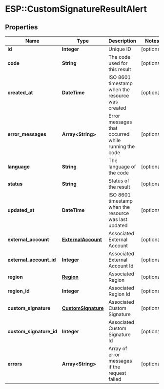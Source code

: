 # ESP::CustomSignatureResultAlert

## Properties
Name | Type | Description | Notes
------------ | ------------- | ------------- | -------------
**id** | **Integer** | Unique ID | [optional] 
**code** | **String** | The code used for this result | [optional] 
**created_at** | **DateTime** | ISO 8601 timestamp when the resource was created | [optional] 
**error_messages** | **Array&lt;String&gt;** | Error messages that occurred while running the code | [optional] 
**language** | **String** | The language of the code | [optional] 
**status** | **String** | Status of the result | [optional] 
**updated_at** | **DateTime** | ISO 8601 timestamp when the resource was last updated | [optional] 
**external_account** | [**ExternalAccount**](ExternalAccount.md) | Associated External Account | [optional] 
**external_account_id** | **Integer** | Associated External Account Id | [optional] 
**region** | [**Region**](Region.md) | Associated Region | [optional] 
**region_id** | **Integer** | Associated Region Id | [optional] 
**custom_signature** | [**CustomSignature**](CustomSignature.md) | Associated Custom Signature | [optional] 
**custom_signature_id** | **Integer** | Associated Custom Signature Id | [optional] 
**errors** | **Array&lt;String&gt;** | Array of error messages if the request failed | [optional] 


